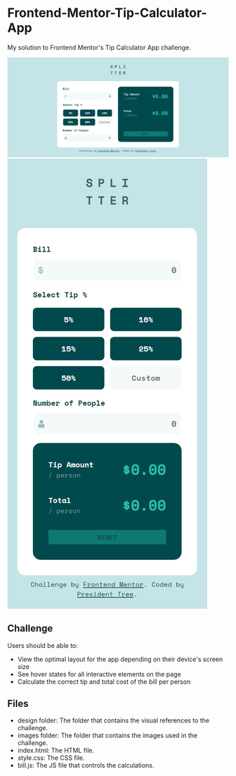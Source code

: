 # Frontend-Mentor-Tip-Calculator-App
My solution to Frontend Mentor's Tip Calculator App challenge.

![Desktop](https://raw.githubusercontent.com/PresidentTree/Frontend-Mentor-Tip-Calculator-App/main/Tip%20Calculator%20App%201.jpeg)
![Mobile](https://raw.githubusercontent.com/PresidentTree/Frontend-Mentor-Tip-Calculator-App/main/Tip%20Calculator%20App%202.jpeg)

## Challenge
Users should be able to:

- View the optimal layout for the app depending on their device's screen size
- See hover states for all interactive elements on the page
- Calculate the correct tip and total cost of the bill per person

## Files
- design folder: The folder that contains the visual references to the challenge.
- images folder: The folder that contains the images used in the challenge.
- index.html: The HTML file.
- style.css: The CSS file.
- bill.js: The JS file that controls the calculations.
